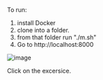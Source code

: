 To run:
1) install Docker
2) clone into a folder.
3) from that folder run "./m.sh"
4) Go to http://localhost:8000

![image](https://user-images.githubusercontent.com/325080/209254253-7a35bad6-042c-46a4-8f5f-60cd35f79a4d.png)

Click on the excersice.
